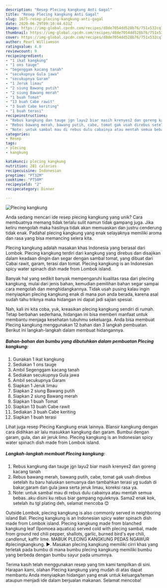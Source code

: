 ```yaml
---
description: "Resep Plecing kangkung Anti Gagal"
title: "Resep Plecing kangkung Anti Gagal"
slug: 1675-resep-plecing-kangkung-anti-gagal
date: 2020-06-29T09:10:44.631Z
image: https://img-global.cpcdn.com/recipes/d8de7054dd528b76/751x532cq70/plecing-kangkung-foto-resep-utama.jpg
thumbnail: https://img-global.cpcdn.com/recipes/d8de7054dd528b76/751x532cq70/plecing-kangkung-foto-resep-utama.jpg
cover: https://img-global.cpcdn.com/recipes/d8de7054dd528b76/751x532cq70/plecing-kangkung-foto-resep-utama.jpg
author: Pearl Williamson
ratingvalue: 4.8
reviewcount: 9
recipeingredient:
- "1 ikat kangkung"
- "1 ons tauge"
- "Segenggam kacang tanah"
- "secukupnya Gula jawa"
- "secukupnya Garam"
- "1 Jeruk limau"
- "2 siung Bawang putih"
- "2 siung Bawang merah"
- "1 buah Tomat"
- "13 buah Cabe rawit"
- "3 buah Cabe keriting"
- "1 buah terasi"
recipeinstructions:
- "Rebus kangkung dan tauge jgn layu2 biar masih krenyes2 dan goreng kacang tanah"
- "Rebus bawang merah, bawang putih, cabe, tomat gak usah direbus setelah itu baru haluskan semuanya dan tambahkan terasi yg sudah di bakar,garam dan gula jawa serta jeruk limau, koreksi rasa ya."
- "Note: untuk sambal mau di rebus dulu cabainya atau mentah semua bebas..aku disini ku rebus biar gampang nguleknya. Sama2 enak kok, setelah itu tgl plating deh, selamat mencoba 😊"
categories:
- Resep
tags:
- plecing
- kangkung

katakunci: plecing kangkung 
nutrition: 281 calories
recipecuisine: Indonesian
preptime: "PT32M"
cooktime: "PT50M"
recipeyield: "2"
recipecategory: Dinner

---
```



![Plecing kangkung](https://img-global.cpcdn.com/recipes/d8de7054dd528b76/751x532cq70/plecing-kangkung-foto-resep-utama.jpg)

Anda sedang mencari ide resep plecing kangkung yang unik? Cara membuatnya memang tidak terlalu sulit namun tidak gampang juga. Jika keliru mengolah maka hasilnya tidak akan memuaskan dan justru cenderung tidak enak. Padahal plecing kangkung yang enak selayaknya memiliki aroma dan rasa yang bisa memancing selera kita.

Plecing kangkung adalah masakan khas Indonesia yang berasal dari Lombok. Plecing kangkung terdiri dari kangkung yang direbus dan disajikan dalam keadaan dingin dan segar dengan sambal tomat, yang dibuat dari Cabai rawit, garam, terasi dan tomat. Plecing kangkung is an Indonesian spicy water spinach dish made from Lombok island.

Banyak hal yang sedikit banyak mempengaruhi kualitas rasa dari plecing kangkung, mulai dari jenis bahan, kemudian pemilihan bahan segar sampai cara mengolah dan menghidangkannya. Tidak usah pusing kalau ingin menyiapkan plecing kangkung enak di mana pun anda berada, karena asal sudah tahu triknya maka hidangan ini dapat jadi sajian spesial.


Nah, kali ini kita coba, yuk, kreasikan plecing kangkung sendiri di rumah. Tetap berbahan sederhana, hidangan ini bisa memberi manfaat untuk membantu menjaga kesehatan tubuhmu sekeluarga. Anda bisa membuat Plecing kangkung menggunakan 12 bahan dan 3 langkah pembuatan. Berikut ini langkah-langkah dalam membuat hidangannya.

<!--inarticleads1-->

##### Bahan-bahan dan bumbu yang dibutuhkan dalam pembuatan Plecing kangkung:

1. Gunakan 1 ikat kangkung
1. Sediakan 1 ons tauge
1. Ambil Segenggam kacang tanah
1. Sediakan secukupnya Gula jawa
1. Ambil secukupnya Garam
1. Siapkan 1 Jeruk limau
1. Siapkan 2 siung Bawang putih
1. Siapkan 2 siung Bawang merah
1. Siapkan 1 buah Tomat
1. Siapkan 13 buah Cabe rawit
1. Sediakan 3 buah Cabe keriting
1. Siapkan 1 buah terasi


Lihat juga resep Plecing Kangkung enak lainnya. Blansir kangkung dengan cara didihkan air lalu masukkan kangkung dan garam. Bumbui dengan garam, gula, dan air jeruk limo. Plecing kangkung is an Indonesian spicy water spinach dish made from Lombok island. 

<!--inarticleads2-->

##### Langkah-langkah membuat Plecing kangkung:

1. Rebus kangkung dan tauge jgn layu2 biar masih krenyes2 dan goreng kacang tanah
1. Rebus bawang merah, bawang putih, cabe, tomat gak usah direbus setelah itu baru haluskan semuanya dan tambahkan terasi yg sudah di bakar,garam dan gula jawa serta jeruk limau, koreksi rasa ya.
1. Note: untuk sambal mau di rebus dulu cabainya atau mentah semua bebas..aku disini ku rebus biar gampang nguleknya. Sama2 enak kok, setelah itu tgl plating deh, selamat mencoba 😊


Outside Lombok, plecing kangkung is also commonly served in neighboring island Bali. Plecing kangkung is an Indonesian spicy water spinach dish made from Lombok island. Plecing kangkung made from blanched kangkung leaf (Ipomoea aquatica) served cold with plecing sambal, made from ground red chili pepper, shallots, garlic, burned bird&#39;s eye chili, candlenut, kaffir lime. MABUK PLECING KANGKUNG PEDAS NGAWUR #plecingkangkung. ►. Masakan plecing kangkung memiliki cirri khas yang terletak pada bumbu di mana bumbu plecing kangkung memiliki bumbu yang berbeda dengan bumbu sayur pada umumnya. 

Terima kasih telah menggunakan resep yang tim kami tampilkan di sini. Harapan kami, olahan Plecing kangkung yang mudah di atas dapat membantu Anda menyiapkan hidangan yang enak untuk keluarga/teman ataupun menjadi ide dalam berjualan makanan. Selamat mencoba!

